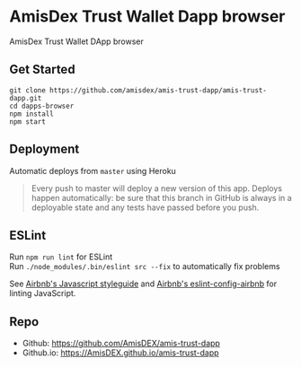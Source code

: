 # AmisDex Trust Wallet Dapp browser
AmisDex Trust Wallet DApp browser

## Get Started
```
git clone https://github.com/amisdex/amis-trust-dapp/amis-trust-dapp.git
cd dapps-browser
npm install
npm start
```

## Deployment
Automatic deploys from `master` using Heroku
> Every push to master will deploy a new version of this app. Deploys happen automatically: be sure that this branch in GitHub is always in a deployable state and any tests have passed before you push.

## ESLint
Run `npm run lint` for ESLint<br/>
Run `./node_modules/.bin/eslint src --fix` to automatically fix problems

See [Airbnb's Javascript styleguide](https://github.com/airbnb/javascript) and [Airbnb's eslint-config-airbnb](https://github.com/airbnb/javascript/tree/master/packages/eslint-config-airbnb) for linting JavaScript.

## Repo
* Github: https://github.com/AmisDEX/amis-trust-dapp
* Github.io: https://AmisDEX.github.io/amis-trust-dapp
